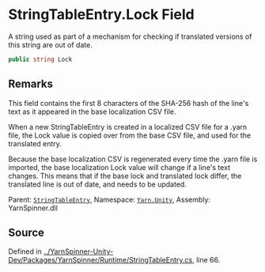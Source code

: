 # StringTableEntry.Lock Field

A string used as part of a mechanism for checking if translated
versions of this string are out of date.


```csharp
public string Lock
```
## Remarks

This field contains the first 8 characters of the SHA-256 hash
of the line's text as it appeared in the base localization CSV
file.

When a new StringTableEntry is created in a localized CSV file
for a .yarn file, the Lock value is copied over from the base
CSV file, and used for the translated entry. 

Because the base localization CSV is regenerated every time the
.yarn file is imported, the base localization Lock value will
change if a line's text changes. This means that if the base
lock and translated lock differ, the translated line is out of
date, and needs to be updated.




<div class="class-metadata">

Parent: [`StringTableEntry`](/api/csharp/yarn.unity/stringtableentry.md), Namespace: [`Yarn.Unity`](/api/csharp/yarn.unity/README.md), Assembly: YarnSpinner.dll
</div>

## Source
Defined in [../YarnSpinner-Unity-Dev/Packages/YarnSpinner/Runtime/StringTableEntry.cs](https://github.com/YarnSpinnerTool/YarnSpinner-Unity//blob/develop/Runtime/StringTableEntry.cs#L66), line 66.
